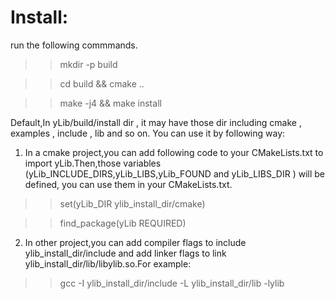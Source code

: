 Install:
==========
run the following commmands.

>>mkdir -p build 

>>cd build && cmake ..

>>make -j4 && make install

Default,In yLib/build/install dir , it may have those dir including cmake , examples , include , lib and so on. You can use it by following way:
1. In a cmake project,you can add following code to your CMakeLists.txt  to import yLib.Then,those variables (yLib_INCLUDE_DIRS,yLib_LIBS,yLib_FOUND and yLib_LIBS_DIR ) will be defined, you can use them in your CMakeLists.txt.
>>set(yLib_DIR ylib_install_dir/cmake)

>>find_package(yLib REQUIRED)

2. In other project,you can add compiler flags to include ylib_install_dir/include and add linker flags to link ylib_install_dir/lib/libylib.so.For example:
>> gcc  -I ylib_install_dir/include -L ylib_install_dir/lib -lylib